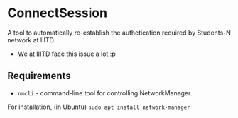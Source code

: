 # ConnectSession
A tool to automatically re-establish the authetication required by Students-N network at IIITD.
* We at IIITD face this issue a lot :p

## Requirements
* `nmcli` - command-line tool for controlling NetworkManager.

For installation, (in Ubuntu)
`sudo apt install network-manager`
